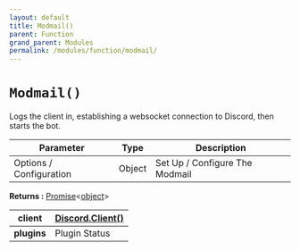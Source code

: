 ```yaml
---
layout: default
title: Modmail()
parent: Function
grand_parent: Modules
permalink: /modules/function/modmail/
---
```


# `Modmail()`
Logs the client in, establishing a websocket connection to Discord, then starts the bot.

| **Parameter** | **Type** | **Description** |
| ------------- | -------- | --------------- |
|  Options / Configuration     | Object   | Set Up / Configure The Modmail |

**Returns :** [Promise](https://developer.mozilla.org/en-US/docs/Web/JavaScript/Reference/Global_Objects/Promise)<[object](https://developer.mozilla.org/en-US/docs/Web/JavaScript/Reference/Global_Objects/object)>

| **client** | [Discord.Client()](https://discord.js.org/#/docs/main/stable/class/Client) |
| ----- | ----- |
| **plugins** | Plugin Status | 





